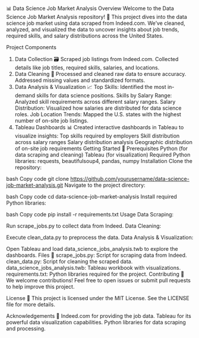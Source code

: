 📊 Data Science Job Market Analysis
Overview
Welcome to the Data Science Job Market Analysis repository! 🎉 This project dives into the data science job market using data scraped from Indeed.com. We’ve cleaned, analyzed, and visualized the data to uncover insights about job trends, required skills, and salary distributions across the United States.

Project Components
1. Data Collection 🗃️
Scraped job listings from Indeed.com.
Collected details like job titles, required skills, salaries, and locations.
2. Data Cleaning 🧹
Processed and cleaned raw data to ensure accuracy.
Addressed missing values and standardized formats.
3. Data Analysis & Visualization 📈
Top Skills: Identified the most in-demand skills for data science positions.
Skills by Salary Range: Analyzed skill requirements across different salary ranges.
Salary Distribution: Visualized how salaries are distributed for data science roles.
Job Location Trends: Mapped the U.S. states with the highest number of on-site job listings.
4. Tableau Dashboards 📊
Created interactive dashboards in Tableau to visualize insights:
Top skills required by employers
Skill distribution across salary ranges
Salary distribution analysis
Geographic distribution of on-site job requirements
Getting Started 🚀
Prerequisites
Python (for data scraping and cleaning)
Tableau (for visualization)
Required Python libraries: requests, beautifulsoup4, pandas, numpy
Installation
Clone the repository:

bash
Copy code
git clone https://github.com/yourusername/data-science-job-market-analysis.git
Navigate to the project directory:

bash
Copy code
cd data-science-job-market-analysis
Install required Python libraries:

bash
Copy code
pip install -r requirements.txt
Usage
Data Scraping:

Run scrape_jobs.py to collect data from Indeed.
Data Cleaning:

Execute clean_data.py to preprocess the data.
Data Analysis & Visualization:

Open Tableau and load data_science_jobs_analysis.twb to explore the dashboards.
Files 📂
scrape_jobs.py: Script for scraping data from Indeed.
clean_data.py: Script for cleaning the scraped data.
data_science_jobs_analysis.twb: Tableau workbook with visualizations.
requirements.txt: Python libraries required for the project.
Contributing 🤝
We welcome contributions! Feel free to open issues or submit pull requests to help improve this project.

License 📝
This project is licensed under the MIT License. See the LICENSE file for more details.

Acknowledgements 🙏
Indeed.com for providing the job data.
Tableau for its powerful data visualization capabilities.
Python libraries for data scraping and processing.